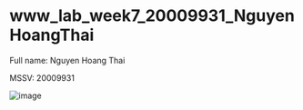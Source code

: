  # www_lab_week7_20009931_NguyenHoangThai 
 
 Full name: Nguyen Hoang Thai 
 
 MSSV: 20009931 

 ![image](https://github.com/NguyenHoangThai0204/www_lab_week7_20009931_NguyenHoangThai/assets/98085097/84cf505e-9380-4c8c-acaa-449b8c807cd0)
